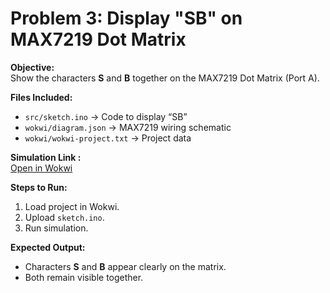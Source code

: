 # Problem 3: Display "SB" on MAX7219 Dot Matrix

**Objective:**  
Show the characters **S** and **B** together on the MAX7219 Dot Matrix (Port A).

**Files Included:**  
- `src/sketch.ino` → Code to display “SB”  
- `wokwi/diagram.json` → MAX7219 wiring schematic  
- `wokwi/wokwi-project.txt` → Project data  

**Simulation Link :**  
[Open in Wokwi](https://wokwi.com/projects/445864472713998337)

**Steps to Run:**  
1. Load project in Wokwi.  
2. Upload `sketch.ino`.  
3. Run simulation.

**Expected Output:**  
- Characters **S** and **B** appear clearly on the matrix.  
- Both remain visible together.
